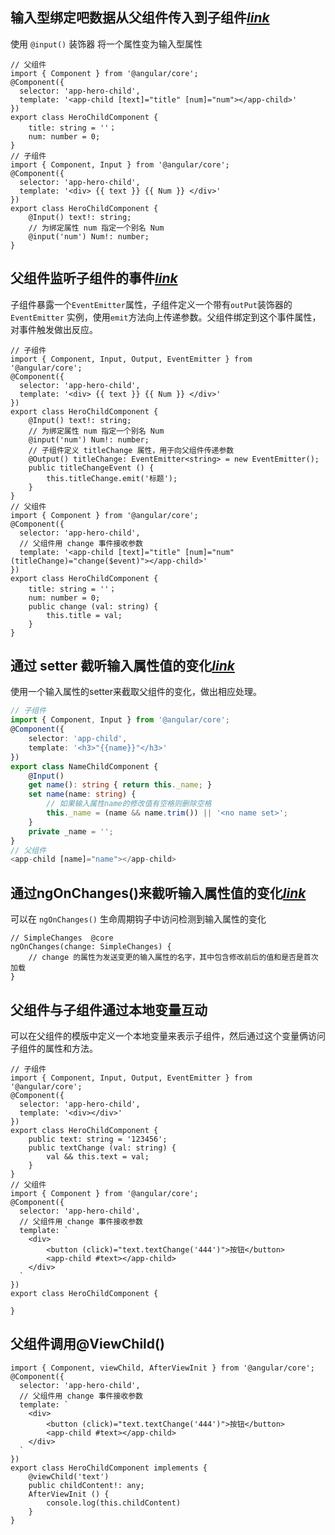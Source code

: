 ## 输入型绑定吧数据从父组件传入到子组件[*link*](https://angular.cn/guide/component-interaction#pass-data-from-parent-to-child-with-input-binding)

使用 `@input()` 装饰器 将一个属性变为输入型属性

```
// 父组件
import { Component } from '@angular/core';
@Component({
  selector: 'app-hero-child',
  template: '<app-child [text]="title" [num]="num"></app-child>'
})
export class HeroChildComponent {
	title: string = ''；
	num: number = 0;
}
// 子组件
import { Component, Input } from '@angular/core';
@Component({
  selector: 'app-hero-child',
  template: '<div> {{ text }} {{ Num }} </div>'
})
export class HeroChildComponent {
	@Input() text!: string;
	// 为绑定属性 num 指定一个别名 Num 
	@input('num') Num!: number;
}
```

## 父组件监听子组件的事件[*link*](https://angular.cn/guide/component-interaction#parent-listens-for-child-event)

子组件暴露一个`EventEmitter`属性，子组件定义一个带有`outPut`装饰器的 `EventEmitter` 实例，使用`emit`方法向上传递参数。父组件绑定到这个事件属性，对事件触发做出反应。

```
// 子组件
import { Component, Input, Output, EventEmitter } from '@angular/core';
@Component({
  selector: 'app-hero-child',
  template: '<div> {{ text }} {{ Num }} </div>'
})
export class HeroChildComponent {
	@Input() text!: string;
	// 为绑定属性 num 指定一个别名 Num 
	@input('num') Num!: number;
	// 子组件定义 titleChange 属性，用于向父组件传递参数
	@Output() titleChange: EventEmitter<string> = new EventEmitter();
	public titleChangeEvent () {
		this.titleChange.emit('标题');
	}
}
// 父组件
import { Component } from '@angular/core';
@Component({
  selector: 'app-hero-child',
  // 父组件用 change 事件接收参数
  template: '<app-child [text]="title" [num]="num" (titleChange)="change($event)"></app-child>'
})
export class HeroChildComponent {
	title: string = ''；
	num: number = 0;
	public change (val: string) {
		this.title = val;
	}
}
```

## 通过 setter 截听输入属性值的变化[*link*](https://angular.cn/guide/component-interaction#intercept-input-property-changes-with-a-setter)

使用一个输入属性的setter来截取父组件的变化，做出相应处理。

```typescript
// 子组件
import { Component, Input } from '@angular/core';
@Component({
    selector: 'app-child',
    template: '<h3>"{{name}}"</h3>'
})
export class NameChildComponent {
    @Input()
    get name(): string { return this._name; }
    set name(name: string) {
        // 如果输入属性name的修改值有空格则删除空格
    	this._name = (name && name.trim()) || '<no name set>';
    }
    private _name = '';
}
// 父组件
<app-child [name]="name"></app-child>
```

## 通过ngOnChanges()来截听输入属性值的变化[*link*](https://angular.cn/guide/component-interaction#intercept-input-property-changes-with-ngonchanges)

可以在 `ngOnChanges()` 生命周期钩子中访问检测到输入属性的变化

```
// SimpleChanges  @core
ngOnChanges(change: SimpleChanges) {
	// change 的属性为发送变更的输入属性的名字，其中包含修改前后的值和是否是首次加载
}
```

## 父组件与子组件通过本地变量互动

可以在父组件的模版中定义一个本地变量来表示子组件，然后通过这个变量俩访问子组件的属性和方法。

```
// 子组件
import { Component, Input, Output, EventEmitter } from '@angular/core';
@Component({
  selector: 'app-hero-child',
  template: '<div></div>'
})
export class HeroChildComponent {
	public text: string = '123456';
	public textChange (val: string) {
		val && this.text = val;
	}
}
// 父组件
import { Component } from '@angular/core';
@Component({
  selector: 'app-hero-child',
  // 父组件用 change 事件接收参数
  template: `
  	<div>
  		<button (click)="text.textChange('444')">按钮</button>
  		<app-child #text></app-child>
  	</div>
  `
})
export class HeroChildComponent {
	
}
```

## 父组件调用@ViewChild()

```
import { Component, viewChild, AfterViewInit } from '@angular/core';
@Component({
  selector: 'app-hero-child',
  // 父组件用 change 事件接收参数
  template: `
  	<div>
  		<button (click)="text.textChange('444')">按钮</button>
  		<app-child #text></app-child>
  	</div>
  `
})
export class HeroChildComponent implements {
	@viewChild('text')
	public childContent!: any;
	AfterViewInit () {
		console.log(this.childContent)
	}
}
```


